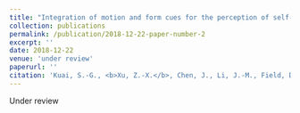 ```yaml
---
title: "Integration of motion and form cues for the perception of self-motion in the human brain."
collection: publications
permalink: /publication/2018-12-22-paper-number-2
excerpt: ''
date: 2018-12-22
venue: 'under review'
paperurl: ''
citation: 'Kuai, S.-G., <b>Xu, Z.-X.</b>, Chen, J., Li, J.-M., Field, D. T., & Li, L. (<i>under review</i>). &quot;Integration of motion and form cues for the perception of self-motion in the human brain.&quot;'
---
```

Under review
